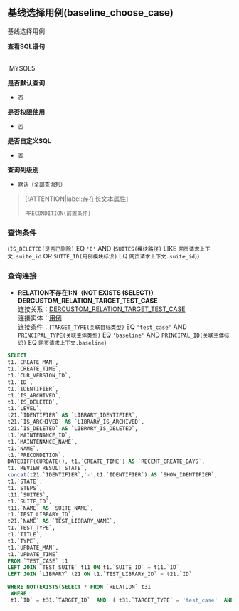 ## 基线选择用例(baseline_choose_case) <!-- {docsify-ignore-all} -->

基线选择用例

<p class="panel-title"><b>查看SQL语句</b></p>
<br>

<el-row>
&nbsp;<el-tag @click="MYSQL5 = true">MYSQL5</el-tag>
</el-row>

<br>
<p class="panel-title"><b>是否默认查询</b></p>

* `否`

<p class="panel-title"><b>是否权限使用</b></p>

* `否`

<p class="panel-title"><b>是否自定义SQL</b></p>

* `否`

<p class="panel-title"><b>查询列级别</b></p>

* `默认（全部查询列）`

> [!ATTENTION|label:存在长文本属性]
>
> `PRECONDITION(前置条件)`



### 查询条件

(`IS_DELETED(是否已删除)` EQ `'0'` AND (`SUITES(模块路径)` LIKE `网页请求上下文.suite_id` OR `SUITE_ID(用例模块标识)` EQ `网页请求上下文.suite_id`))



### 查询连接
* **RELATION不存在1:N（NOT EXISTS (SELECT)）DERCUSTOM_RELATION_TARGET_TEST_CASE**<br>
连接关系：[DERCUSTOM_RELATION_TARGET_TEST_CASE](der/DERCUSTOM_RELATION_TARGET_TEST_CASE)<br>
连接实体：[用例](module/TestMgmt/test_case)<br>
连接条件：(`TARGET_TYPE(关联目标类型)` EQ `'test_case'` AND `PRINCIPAL_TYPE(关联主体类型)` EQ `'baseline'` AND `PRINCIPAL_ID(关联主体标识)` EQ `网页请求上下文.baseline`)<br>




<el-dialog v-model="MYSQL5" title="MYSQL5">

```sql
SELECT
t1.`CREATE_MAN`,
t1.`CREATE_TIME`,
t1.`CUR_VERSION_ID`,
t1.`ID`,
t1.`IDENTIFIER`,
t1.`IS_ARCHIVED`,
t1.`IS_DELETED`,
t1.`LEVEL`,
t21.`IDENTIFIER` AS `LIBRARY_IDENTIFIER`,
t21.`IS_ARCHIVED` AS `LIBRARY_IS_ARCHIVED`,
t21.`IS_DELETED` AS `LIBRARY_IS_DELETED`,
t1.`MAINTENANCE_ID`,
t1.`MAINTENANCE_NAME`,
t1.`NAME`,
t1.`PRECONDITION`,
DATEDIFF(CURDATE(), t1.`CREATE_TIME`) AS `RECENT_CREATE_DAYS`,
t1.`REVIEW_RESULT_STATE`,
concat(t21.`IDENTIFIER`,'-',t1.`IDENTIFIER`) AS `SHOW_IDENTIFIER`,
t1.`STATE`,
t1.`STEPS`,
t11.`SUITES`,
t1.`SUITE_ID`,
t11.`NAME` AS `SUITE_NAME`,
t1.`TEST_LIBRARY_ID`,
t21.`NAME` AS `TEST_LIBRARY_NAME`,
t1.`TEST_TYPE`,
t1.`TITLE`,
t1.`TYPE`,
t1.`UPDATE_MAN`,
t1.`UPDATE_TIME`
FROM `TEST_CASE` t1 
LEFT JOIN `TEST_SUITE` t11 ON t1.`SUITE_ID` = t11.`ID` 
LEFT JOIN `LIBRARY` t21 ON t1.`TEST_LIBRARY_ID` = t21.`ID` 

WHERE NOT(EXISTS(SELECT * FROM `RELATION` t31 
 WHERE 
 t1.`ID` = t31.`TARGET_ID`  AND  ( t31.`TARGET_TYPE` = 'test_case'  AND  t31.`PRINCIPAL_TYPE` = 'baseline'  AND  t31.`PRINCIPAL_ID` = #{ctx.webcontext.baseline} ) )) AND ( t1.`IS_DELETED` = 0  AND  ( <choose><when test="ctx.webcontext.suite_id !=null ">  t11.`SUITES` LIKE CONCAT('%',#{ctx.webcontext.suite_id},'%')  </when><otherwise>1=1</otherwise></choose>  OR  <choose><when test="ctx.webcontext.suite_id !=null ">  t1.`SUITE_ID` = #{ctx.webcontext.suite_id}  </when><otherwise>1=1</otherwise></choose> ) )
```

</el-dialog>

<script>
 const { createApp } = Vue
  createApp({
    data() {
      return {
                MYSQL5 : false
        
      }
    },
    methods: {
    }
  }).use(ElementPlus).mount('#app')
</script>